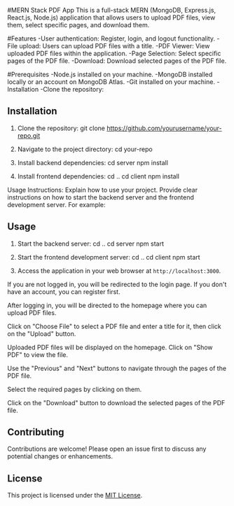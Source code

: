 

#MERN Stack PDF App
This is a full-stack MERN (MongoDB, Express.js, React.js, Node.js) application that allows users to upload PDF files, view them, select specific pages, and download them.

#Features
-User authentication: Register, login, and logout functionality.
-File upload: Users can upload PDF files with a title.
-PDF Viewer: View uploaded PDF files within the application.
-Page Selection: Select specific pages of the PDF file.
-Download: Download selected pages of the PDF file.

#Prerequisites
-Node.js installed on your machine.
-MongoDB installed locally or an account on MongoDB Atlas.
-Git installed on your machine.
-Installation
-Clone the repository:

## Installation

1. Clone the repository:
git clone https://github.com/yourusername/your-repo.git

3. Navigate to the project directory:
cd your-repo

4. Install backend dependencies:
cd server
npm install

5. Install frontend dependencies:
cd ..
cd client
npm install

Usage Instructions: Explain how to use your project. Provide clear instructions on how to start the backend server and the frontend development server. For example:
## Usage

1. Start the backend server:
cd ..
cd server
npm start


2. Start the frontend development server:
cd ..
cd client
npm start


3. Access the application in your web browser at `http://localhost:3000`.

If you are not logged in, you will be redirected to the login page. If you don't have an account, you can register first.

After logging in, you will be directed to the homepage where you can upload PDF files.

Click on "Choose File" to select a PDF file and enter a title for it, then click on the "Upload" button.

Uploaded PDF files will be displayed on the homepage. Click on "Show PDF" to view the file.

Use the "Previous" and "Next" buttons to navigate through the pages of the PDF file.

Select the required pages by clicking on them.

Click on the "Download" button to download the selected pages of the PDF file.

## Contributing

Contributions are welcome! Please open an issue first to discuss any potential changes or enhancements.
## License

This project is licensed under the [MIT License](LICENSE).
